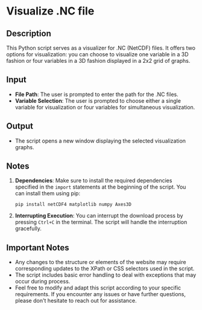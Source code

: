 # Visualize .NC file

## Description
This Python script serves as a visualizer for .NC (NetCDF) files. It offers two options for visualization:
you can choose to visualize one variable in a 3D fashion or four variables in a 3D fashion displayed in a 2x2 grid of graphs.

## Input
- **File Path**: The user is prompted to enter the path for the .NC files.
- **Variable Selection**: The user is prompted to choose either a single variable for visualization or four variables for simultaneous visualization.

## Output
- The script opens a new window displaying the selected visualization graphs.

## Notes
1. **Dependencies**: Make sure to install the required dependencies specified in the `import` statements at the beginning of the script. You can install them using pip:
   
    ```
    pip install netCDF4 matplotlib numpy Axes3D
    ```
    
2. **Interrupting Execution**: You can interrupt the download process by pressing `Ctrl+C` in the terminal. The script will handle the interruption gracefully.

## Important Notes
- Any changes to the structure or elements of the website may require corresponding updates to the XPath or CSS selectors used in the script.
- The script includes basic error handling to deal with exceptions that may occur during process.
- Feel free to modify and adapt this script according to your specific requirements. If you encounter any issues or have further questions, please don't hesitate to reach out for assistance.
